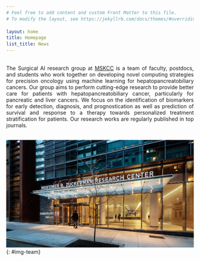 ```yaml
---
# Feel free to add content and custom Front Matter to this file.
# To modify the layout, see https://jekyllrb.com/docs/themes/#overriding-theme-defaults

layout: home
title: Homepage
list_title: News
---
```


<br/>
<div style="text-align: justify">
    The Surgical AI research group at <a href="https://www.mskcc.org/">MSKCC</a> is a team of faculty, postdocs, and students who work together on developing novel computing strategies for precision oncology using machine learning for hepatopancreatobiliary cancers. Our group aims to perform cutting-edge research to provide better care for patients with hepatopancreatobiliary cancer, particularly for pancreatic and liver cancers. We focus on the identification of biomarkers for early detection, diagnosis, and prognostication as well as prediction of survival and response to a therapy towards personalized treatment stratification for patients. Our research works are regularly published in top journals.
</div>
<br/>


![Surgical AI research group](img/zuck.jpg){: #img-team}

